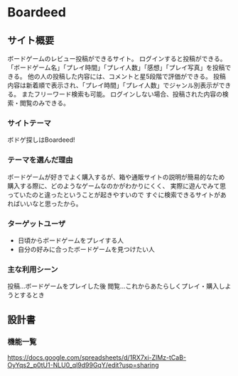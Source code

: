 # Boardeed


## サイト概要
ボードゲームのレビュー投稿ができるサイト。
ログインすると投稿ができる。
「ボードゲーム名」「プレイ時間」「プレイ人数」「感想」「プレイ写真」を投稿できる。
他の人の投稿した内容には、コメントと星5段階で評価ができる。
投稿内容は新着順で表示され、「プレイ時間」「プレイ人数」でジャンル別表示ができる。
またフリーワード検索も可能。
ログインしない場合、投稿された内容の検索・閲覧のみできる。

### サイトテーマ
ボドゲ探しはBoardeed!

### テーマを選んだ理由
ボードゲームが好きでよく購入するが、箱や通販サイトの説明が簡易的なため
購入する際に、どのようなゲームなのかがわかりにくく、
実際に遊んでみて思っていたのと違ったということが起きやすいので
すぐに検索できるサイトがあればいいなと思ったから。

### ターゲットユーザ
* 日頃からボードゲームをプレイする人
* 自分の好みに合ったボードゲームを見つけたい人

### 主な利用シーン
投稿…ボードゲームをプレイした後
閲覧…これからあたらしくプレイ・購入しようとするとき

## 設計書

### 機能一覧
<https://docs.google.com/spreadsheets/d/1RX7xi-ZlMz-tCaB-OyYqs2_p0tU1-NLU0_ql9d99GqY/edit?usp=sharing>


